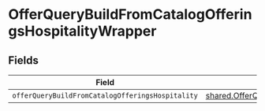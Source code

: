 # OfferQueryBuildFromCatalogOfferingsHospitalityWrapper


## Fields

| Field                                                                                                                          | Type                                                                                                                           | Required                                                                                                                       | Description                                                                                                                    |
| ------------------------------------------------------------------------------------------------------------------------------ | ------------------------------------------------------------------------------------------------------------------------------ | ------------------------------------------------------------------------------------------------------------------------------ | ------------------------------------------------------------------------------------------------------------------------------ |
| `offerQueryBuildFromCatalogOfferingsHospitality`                                                                               | [shared.OfferQueryBuildFromCatalogOfferingsHospitality](../../models/shared/offerquerybuildfromcatalogofferingshospitality.md) | :heavy_minus_sign:                                                                                                             | N/A                                                                                                                            |